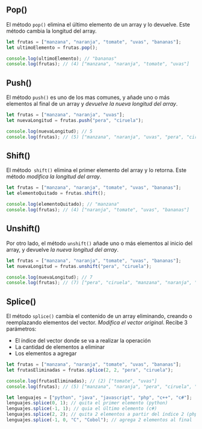 ## Pop()

El método `pop()` elimina el último elemento de un array y lo devuelve. Este método cambia la longitud del array.

```js
let frutas = ["manzana", "naranja", "tomate", "uvas", "bananas"];
let ultimoElemento = frutas.pop();

console.log(ultimoElemento); // "bananas"
console.log(frutas); // (4) ["manzana", "naranja", "tomate", "uvas"]
```

## Push()

El método `push()` es uno de los mas comunes, y añade uno o más elementos al final de un array y _devuelve la nueva longitud del array_.

```js
let frutas = ["manzana", "naranja", "uvas"];
let nuevaLongitud = frutas.push("pera", "ciruela");

console.log(nuevaLongitud); // 5
console.log(frutas); // (5) ["manzana", "naranja", "uvas", "pera", "ciruela"]
```

## Shift()

El método` shift()` elimina el primer elemento del array y lo retorna. Este método _modifica la longitud del array_.

```js
let frutas = ["manzana", "naranja", "tomate", "uvas", "bananas"];
let elementoQuitado = frutas.shift();

console.log(elementoQuitado); // "manzana"
console.log(frutas); // (4) ["naranja", "tomate", "uvas", "bananas"]
```

## Unshift()

Por otro lado, el método `unshift()` añade uno o más elementos al inicio del array, y devuelve _la nueva longitud del array_.

```js
let frutas = ["manzana", "naranja", "tomate", "uvas", "bananas"];
let nuevaLongitud = frutas.unshift("pera", "ciruela");

console.log(nuevaLongitud); // 7
console.log(frutas); // (7) ["pera", "ciruela", "manzana", "naranja", "tomate", "uvas", "bananas"]
```

## Splice()

El método `splice()` cambia el contenido de un array eliminando, creando o reemplazando elementos del vector. _Modifica el vector original_.
Recibe 3 parámetros:

- El índice del vector donde se va a realizar la operación
- La cantidad de elementos a eliminar
- Los elementos a agregar

```js
let frutas = ["manzana", "naranja", "tomate", "uvas", "bananas"];
let frutasEliminadas = frutas.splice(2, 2, "pera", "ciruela");

console.log(frutasEliminadas); // (2) ["tomate", "uvas"]
console.log(frutas); // (5) ["manzana", "naranja", "pera", "ciruela", "bananas"]

let lenguajes = ["python", "java", "javascript", "php", "c++", "c#"];
lenguajes.splice(0, 1); // quita el primer elemento (python)
lenguajes.splice(-1, 1); // quia el último elemento (c#)
lenguajes.splice(2, 2); // quita 2 elementos a partir del índice 2 (php y c++)
lenguajes.splice(-1, 0, "C", "Cobol"); // agrega 2 elementos al final  (C y Cobol)
```
